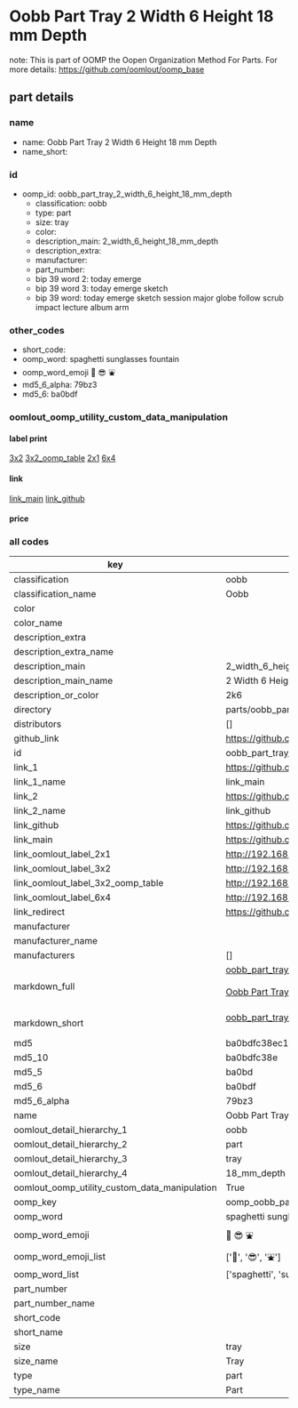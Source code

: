# Oobb Part Tray 2 Width 6 Height 18 mm Depth  

note: This is part of OOMP the Oopen Organization Method For Parts. For more details: https://github.com/oomlout/oomp_base

##  part details
  







### name
* name: Oobb Part Tray 2 Width 6 Height 18 mm Depth
* name_short: 
### id
* oomp_id: oobb_part_tray_2_width_6_height_18_mm_depth
  * classification: oobb
  * type: part
  * size: tray
  * color: 
  * description_main: 2_width_6_height_18_mm_depth
  * description_extra: 
  * manufacturer: 
  * part_number: 
  * bip 39 word 2: today emerge
  * bip 39 word 3: today emerge sketch
  * bip 39 word: today emerge sketch session major globe follow scrub impact lecture album arm

### other_codes
* short_code: 
* oomp_word: spaghetti sunglasses fountain
* oomp_word_emoji :spaghetti: :sunglasses: :fountain:
* md5_6_alpha: 79bz3
* md5_6: ba0bdf






### oomlout_oomp_utility_custom_data_manipulation
#### label print
[3x2](http://192.168.1.245:1112/?label=oomp%2079bz3)
[3x2_oomp_table](http://192.168.1.108:1112/?label=oomp%2079bz3)
[2x1](http://192.168.1.242:1112/?label=oomp%2079bz3)
[6x4](http://192.168.1.55:1112/?label=oomp%2079bz3)    

#### link

[link_main](https://github.com/oomlout/oomlout_oomp_version_1_messy/tree/main/parts/oobb_part_tray_2_width_6_height_18_mm_depth) [link_github](https://github.com/oomlout/oomlout_oomp_version_1_messy/tree/main/parts/oobb_part_tray_2_width_6_height_18_mm_depth)                             

#### price







### all codes 
| key | value |  
| --- | --- |  
| classification | oobb |  
| classification_name | Oobb |  
| color |  |  
| color_name |  |  
| description_extra |  |  
| description_extra_name |  |  
| description_main | 2_width_6_height_18_mm_depth |  
| description_main_name | 2 Width 6 Height 18 mm Depth |  
| description_or_color | 2k6 |  
| directory | parts/oobb_part_tray_2_width_6_height_18_mm_depth |  
| distributors | [] |  
| github_link | https://github.com/oomlout/oomlout_oomp_part_src/tree/main/parts/oobb_part_tray_2_width_6_height_18_mm_depth |  
| id | oobb_part_tray_2_width_6_height_18_mm_depth |  
| link_1 | https://github.com/oomlout/oomlout_oomp_version_1_messy/tree/main/parts/oobb_part_tray_2_width_6_height_18_mm_depth |  
| link_1_name | link_main |  
| link_2 | https://github.com/oomlout/oomlout_oomp_version_1_messy/tree/main/parts/oobb_part_tray_2_width_6_height_18_mm_depth |  
| link_2_name | link_github |  
| link_github | https://github.com/oomlout/oomlout_oomp_version_1_messy/tree/main/parts/oobb_part_tray_2_width_6_height_18_mm_depth |  
| link_main | https://github.com/oomlout/oomlout_oomp_version_1_messy/tree/main/parts/oobb_part_tray_2_width_6_height_18_mm_depth |  
| link_oomlout_label_2x1 | http://192.168.1.242:1112/?label=oomp%2079bz3 |  
| link_oomlout_label_3x2 | http://192.168.1.245:1112/?label=oomp%2079bz3 |  
| link_oomlout_label_3x2_oomp_table | http://192.168.1.108:1112/?label=oomp%2079bz3 |  
| link_oomlout_label_6x4 | http://192.168.1.55:1112/?label=oomp%2079bz3 |  
| link_redirect | https://github.com/oomlout/oomlout_oomp_version_1_messy/tree/main/parts/oobb_part_tray_2_width_6_height_18_mm_depth |  
| manufacturer |  |  
| manufacturer_name |  |  
| manufacturers | [] |  
| markdown_full | [oobb_part_tray_2_width_6_height_18_mm_depth](none)<br>[](none)<br>[Oobb Part Tray 2 Width 6 Height 18 Mm Depth](none)<br><br> |  
| markdown_short | [oobb_part_tray_2_width_6_height_18_mm_depth](none)<br><br> |  
| md5 | ba0bdfc38ec1cb558d433c4594522f1a |  
| md5_10 | ba0bdfc38e |  
| md5_5 | ba0bd |  
| md5_6 | ba0bdf |  
| md5_6_alpha | 79bz3 |  
| name | Oobb Part Tray 2 Width 6 Height 18 mm Depth |  
| oomlout_detail_hierarchy_1 | oobb |  
| oomlout_detail_hierarchy_2 | part |  
| oomlout_detail_hierarchy_3 | tray |  
| oomlout_detail_hierarchy_4 | 18_mm_depth |  
| oomlout_oomp_utility_custom_data_manipulation | True |  
| oomp_key | oomp_oobb_part_tray_2_width_6_height_18_mm_depth |  
| oomp_word | spaghetti sunglasses fountain |  
| oomp_word_emoji | :spaghetti: :sunglasses: :fountain: |  
| oomp_word_emoji_list | [':spaghetti:', ':sunglasses:', ':fountain:'] |  
| oomp_word_list | ['spaghetti', 'sunglasses', 'fountain'] |  
| part_number |  |  
| part_number_name |  |  
| short_code |  |  
| short_name |  |  
| size | tray |  
| size_name | Tray |  
| type | part |  
| type_name | Part |  
